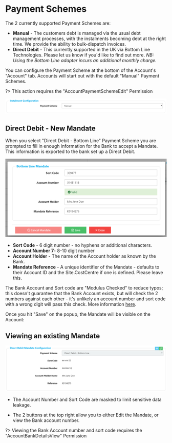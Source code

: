 # Payment Schemes

The 2 currently supported Payment Schemes are:

- **Manual** - The customers debt is managed via the usual debt management processes, with the instalments becoming debt at the right time.  We provide the ability to bulk-dispatch invoices.
- **Direct Debit** - This currently supported in the UK via Bottom Line Technologies.  Please let us know if you'd like to find out more.  *NB: Using the Bottom Line adapter incurs an additional monthly charge.*

You can configure the Payment Scheme at the bottom of the Account's "Account" tab.  Accounts will start out with the default "Manual" Payment Schemes.

?> This action requires the "AccountPaymentSchemeEdit" Permission

![image-20191029161036891]( image-20191029161036891.png)

## Direct Debit - New Mandate

When you select "Direct Debit - Bottom Line" Payment Scheme you are prompted to fill in enough information for the Bank to accept a Mandate.  This information is exported to the bank set up a Direct Debit.

![image-20191029162112722](image-20191029162112722.png)

- **Sort Code** - 6 digit number - no hyphens or additional characters.
- **Account Number 7**- 8-10 digit number 
- **Account Holder** - The name of the Account holder as known by the Bank.
- **Mandate Reference** - A unique identifier of the Mandate - defaults to their Account ID and the Site.CostCentre if one is defined.  Please leave this.

The Bank Account and Sort code are "Modulus Checked" to reduce typos; this doesn't guarantee that the Bank Account exists, but will check the 2 numbers against each other - it's unlikely an account number and sort code with a wrong digit will pass this check.  More information [here](https://cleardirectdebit.co.uk/modulus-checking-what-why-and-how/).

Once you hit "Save" on the popup, the Mandate will be visible on the Account:

## Viewing an existing Mandate

![image-20191029164350806](image-20191029164350806.png)

- The Account Number and Sort Code are masked to limit sensitive data leakage.

- The 2 buttons at the top right allow you to either Edit the Mandate, or view the Bank account number.  

?> Viewing the Bank Account number and sort code requires the "AccountBankDetailsView" Permission

